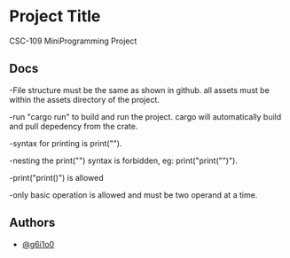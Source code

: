 
# Project Title

CSC-109 MiniProgramming Project


## Docs

-File structure must be the same as shown in github. all assets must be within the assets directory of the project.

-run "cargo run" to build and run the project. cargo will automatically build and pull depedency from the crate.

-syntax for printing is print("").

-nesting the print("") syntax is forbidden, eg: print("print("")"). 

-print("print()") is allowed

-only basic operation is allowed and must be two operand at a time.
## Authors

- [@g6i1o0](https://github.com/g610g)

